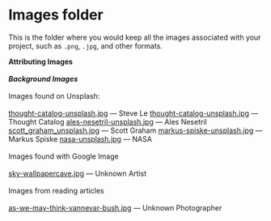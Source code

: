 # Images folder

This is the folder where you would keep all the images associated with your project, such as `.png`, `.jpg`, and other formats.

<b>Attributing Images</b>
<br>
<br>
<b><i>Background Images</i></b>
<br>
<br>
Images found on Unsplash:
<br>
<br>
[thought-catalog-unsplash.jpg](https://unsplash.com/photos/lMoFnXxrnaU) — Steve Le
[thought-catalog-unsplash.jpg](https://unsplash.com/photos/OJZB0VUQKKc) — Thought Catalog
[ales-nesetril-unsplash.jpg](https://unsplash.com/photos/Im7lZjxeLhg) — Ales Nesetril
[scott_graham_unsplash.jpg](https://unsplash.com/photos/5fNmWej4tAA) — Scott Graham
[markus-spiske-unsplash.jpg](https://unsplash.com/photos/Skf7HxARcoc) — Markus Spiske
[nasa-unsplash.jpg](https://unsplash.com/photos/1lfI7wkGWZ4) — NASA
<br>
<br>
Images found with Google Image
<br>
<br>
[sky-wallpapercave.jpg](https://wallpapercave.com/w/wp3436956) — Unknown Artist
<br>
<br>
Images from reading articles
<br>
<br>
[as-we-may-think-vannevar-bush.jpg](https://www.theatlantic.com/magazine/archive/1945/07/as-we-may-think/303881/) — Unknown Photographer
